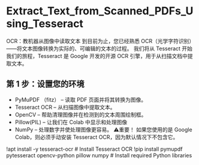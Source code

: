 # Extract_Text_from_Scanned_PDFs_Using_Tesseract
OCR：教机器从图像中读取文本
到目前为止，您已经熟悉 OCR（光学字符识别）——将文本图像转换为实际的、可编辑的文本的过程。
我们将从 Tesseract 开始我们的旅程，Tesseract 是 Google 开发的开源 OCR 引擎，用于从扫描文档中提取文本。
## 第 1 步：设置您的环境
- PyMuPDF （fitz） – 读取 PDF 页面并将其转换为图像。
- Tesseract OCR – 从扫描图像中提取文本。
- OpenCV – 帮助清理图像并在检测到的文本周围绘制框。
- Pillow(PIL) – 让我们在 Colab 中显示和处理图像
- NumPy – 处理数字并使处理图像更容易。
⚠️重要！ 如果您使用的是 Google Colab，则必须手动安装 Tesseract OCR，因为默认情况下不包含它。

!apt install -y tesseract-ocr  # Install Tesseract OCR
!pip install pymupdf pytesseract opencv-python pillow numpy  # Install required Python libraries

